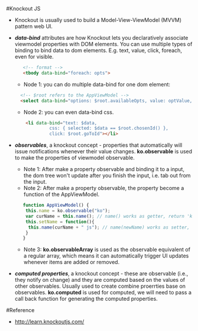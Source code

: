 #Knockout JS

* Knockout is usually used to build a Model-View-ViewModel (MVVM) pattern web UI.

* **_data-bind_** attributes are how Knockout lets you declaratively associate viewmodel properties with DOM elements. You can use multiple types of binding to bind data to dom elements. E.g. text, value, click, foreach, even for visible.
  ```html
     <!-- format -->
     <tbody data-bind="foreach: opts">
  ```
  * Node 1: you can do multiple data-bind for one dom element:
  ```html
    <!-- $root refers to the AppViewModel -->
    <select data-bind="options: $root.availableOpts, value: optValue, optionsText: 'optName'"></select>
  ```
  * Node 2: you can even data-bind css.
  ```html
      <li data-bind="text: $data, 
               css: { selected: $data == $root.chosenId() },
               click: $root.goToId"></li>
  ```
* **_observables_**, a knockout concept - properties that automatically will issue notifications whenever their value changes. __ko.observable__ is used to make the properties of viewmodel observable.
  * Note 1: After make a property observable and binding it to a input, the dom tree won't update after you finish the input, i.e. tab out from the input.
  * Note 2: After make a property observable, the property become a function of the AppViewModel.
  ```javascript
     function AppViewModel() {
      this.name = ko.observable("ko");
      var curName = this.name(); // name() works as getter, return 'ko'
      this.setName = function(){
       this.name(curName + " js"); // name(newName) works as setter, set the name to 'ko js' 
      }
     }
  ```
  * Note 3: __ko.observableArray__ is used as the observable equivalent of a regular array, which means it can automatically trigger UI updates whenever items are added or removed.
* **_computed properties_**, a knockout concept - these are observable (i.e., they notify on change) and they are computed based on the values of other observables. Usually used to create combine proerrties base on observables. __ko.computed__ is used for computed, we will need to pass a call back function for generating the computed properties. 




#Reference
* http://learn.knockoutjs.com/
